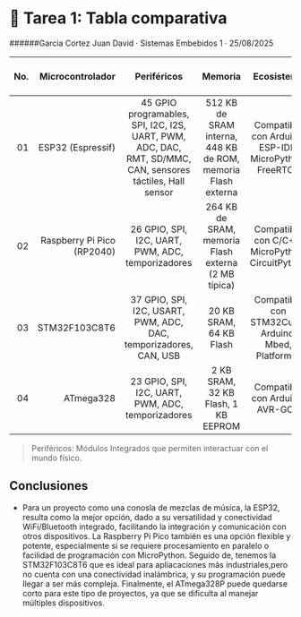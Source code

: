 # 🤖 Tarea 1: Tabla comparativa
######Garcia Cortez Juan David ·  Sistemas Embebidos 1  ·  25/08/2025


No.| Microcontrolador | Periféricos | Memoria     |Ecosistema |Costos   |Arquitectura|Velocidad de Trabajo|
--:|-----------------:|:-----------:|:-----------:|:---------:|:-------:|:----------:|:------------------:|
01 | ESP32 (Espressif) |45 GPIO programables, SPI, I2C, I2S, UART, PWM, ADC, DAC, RMT, SD/MMC, CAN, sensores táctiles, Hall sensor|512 KB de SRAM interna, 448 KB de ROM, memoria Flash externa|Compatible con Arduino, ESP-IDF, MicroPython, FreeRTOS|$120 - $200 MXN|Xtensa LX6 (32 bits, dual core)|Hasta 240 MHz|
02 | Raspberry Pi Pico (RP2040) |26 GPIO, SPI, I2C, UART, PWM, ADC, temporizadores|264 KB de SRAM, memoria Flash externa (2 MB típica)|Compatible con C/C++, MicroPython, CircuitPython|$100 - $150 MXN|ARM Cortex-M0+ (32 bits, dual core)|Hasta 133 MHz|
03 | STM32F103C8T6  |37 GPIO, SPI, I2C, USART, PWM, ADC, DAC, temporizadores, CAN, USB|20 KB SRAM, 64 KB Flash|Compatible con STM32Cube, Arduino, Mbed, PlatformIO|$60 - $120 MXN|ARM Cortex-M3 (32 bits, single core)|Hasta 72 MHz|
04 | ATmega328 |23 GPIO, SPI, I2C, UART, PWM, ADC, temporizadores|2 KB SRAM, 32 KB Flash, 1 KB EEPROM|Compatible con Arduino, AVR-GCC|$50 - $90 MXN|AVR (8 bits, single core)|Hasta 20 MHz|


> Periféricos: Módulos Integrados que permiten interactuar con el mundo físico.

## Conclusiones
*   Para un proyecto como una conosla de mezclas de música, la ESP32, resulta como la mejor opción, dado a su versatilidad y conectividad WiFi/Bluetooth integrado, facilitando la integración y comunicación con otros dispositivos. La Raspberry Pi Pico también es una opción flexible y potente, especialmente si se requiere procesamiento en paralelo o facilidad de programación con MicroPython. Seguido de, tenemos la STM32F103C8T6 que es ideal para apliacaciones más industriales,pero no cuenta con una conectividad inalámbrica, y su programación puede llegar a ser más compleja. Finalmente, el ATmega328P puede quedarse corto para este tipo de proyectos, ya que se dificulta al manejar múltiples dispositivos.
